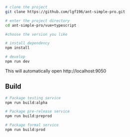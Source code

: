 ```bash
# clone the project
git clone https://github.com/lgf196/ant-simple-pro.git

# enter the project directory
cd ant-simple-pro/vue+typescript

#choose the version you like

# install dependency
npm install

# develop
npm run dev
```

This will automatically open http://localhost:9050

## Build

```bash
# Package testing service
npm run build:alpha

# Package pre-release service
npm run build:preprod

# Package formal service
npm run build:prod
```
